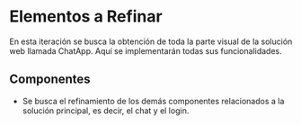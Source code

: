 # Elementos a Refinar

En esta iteración se busca la obtención de toda la parte visual de la solución web llamada ChatApp. Aquí se implementarán todas sus funcionalidades.

## Componentes

- Se busca el refinamiento de los demás componentes relacionados a la solución principal, es decir, el chat y el login.
